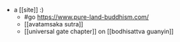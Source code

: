 - a [[site]] :)
  - #go https://www.pure-land-buddhism.com/
  - [[avatamsaka sutra]]
  - [[universal gate chapter]] on [[bodhisattva guanyin]]
